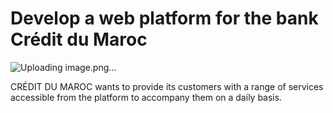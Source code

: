 # Develop a web platform for the bank Crédit du Maroc

![Uploading image.png…]()

CRÉDIT DU MAROC wants to provide its customers with a range of services accessible from the platform to accompany them on a daily basis.
